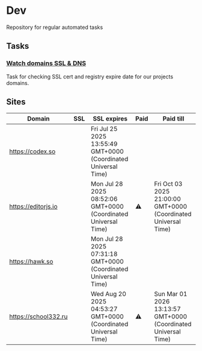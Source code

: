 # Dev

Repository for regular automated tasks

## Tasks

### [Watch domains SSL & DNS](.github/workflows/watch-domains-ssl-dns.yml)

Task for checking SSL cert and registry expire date for our projects domains.

## Sites

| Domain | SSL | SSL expires | Paid | Paid till |
| - | - | - | - | - |
| https://codex.so |  | Fri Jul 25 2025 13:55:49 GMT+0000 (Coordinated Universal Time) |  |  |
| https://editorjs.io |  | Mon Jul 28 2025 08:52:06 GMT+0000 (Coordinated Universal Time) | ⚠️ | Fri Oct 03 2025 21:00:00 GMT+0000 (Coordinated Universal Time) |
| https://hawk.so |  | Mon Jul 28 2025 07:31:18 GMT+0000 (Coordinated Universal Time) |  |  |
| https://school332.ru |  | Wed Aug 20 2025 04:53:27 GMT+0000 (Coordinated Universal Time) | ⚠️ | Sun Mar 01 2026 13:13:57 GMT+0000 (Coordinated Universal Time) |
